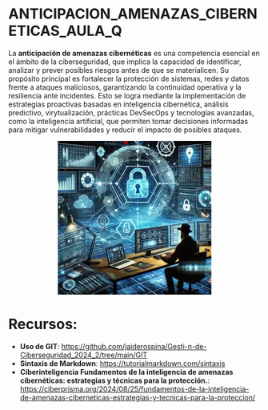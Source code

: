# ANTICIPACION_AMENAZAS_CIBERNETICAS_AULA_Q

La **anticipación de amenazas cibernéticas** es una competencia esencial en el ámbito de la ciberseguridad, que implica la capacidad de identificar, analizar y prever posibles riesgos antes de que se materialicen. Su propósito principal es fortalecer la protección de sistemas, redes y datos frente a ataques maliciosos, garantizando la continuidad operativa y la resiliencia ante incidentes. Esto se logra mediante la implementación de estrategias proactivas basadas en inteligencia cibernética, análisis predictivo, virytualización, prácticas DevSecOps y tecnologías avanzadas, como la inteligencia artificial, que permiten tomar decisiones informadas para mitigar vulnerabilidades y reducir el impacto de posibles ataques.

<p align="center">
  <img src="IMAGES/IMAG11.webp">
</p>

# Recursos:

 - **Uso de GIT**: https://github.com/jaiderospina/Gesti-n-de-Ciberseguridad_2024_2/tree/main/GIT
 - **Sintaxis de Markdown**: https://tutorialmarkdown.com/sintaxis
 - **Ciberinteligencia Fundamentos de la inteligencia de amenazas cibernéticas: estrategias y técnicas para la protección.**:  https://ciberprisma.org/2024/08/25/fundamentos-de-la-inteligencia-de-amenazas-ciberneticas-estrategias-y-tecnicas-para-la-proteccion/
